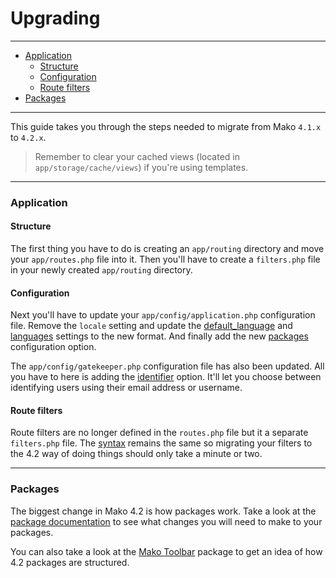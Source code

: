 # Upgrading

--------------------------------------------------------

* [Application](#application)
	- [Structure](#application:structure) 
	- [Configuration](#application:configuration) 
	- [Route filters](#application:route_filters)
* [Packages](#packages)

--------------------------------------------------------

This guide takes you through the steps needed to migrate from Mako ```4.1.x``` to ```4.2.x```.

> Remember to clear your cached views (located in ```app/storage/cache/views```) if you're using templates.

--------------------------------------------------------

<a id="application"></a>

### Application

<a id="application:structure"></a>

#### Structure

The first thing you have to do is creating an ```app/routing``` directory and move your ```app/routes.php``` file into it. Then you'll have to create a ```filters.php``` file in your newly created ```app/routing``` directory.

<a id="application:configuration"></a>

#### Configuration

Next you'll have to update your ```app/config/application.php``` configuration file. Remove the ```locale``` setting and update the [default_language](https://github.com/mako-framework/app/blob/master/app/config/application.php#L54) and [languages](https://github.com/mako-framework/app/blob/master/app/config/application.php#L65) settings to the new format. And finally add the new [packages](https://github.com/mako-framework/app/blob/master/app/config/application.php#L149) configuration option.

The ```app/config/gatekeeper.php``` configuration file has also been updated. All you have to here is adding the [identifier](https://github.com/mako-framework/app/blob/master/app/config/gatekeeper.php#L13) option. It'll let you choose between identifying users using their email address or username.

<a id="application:route_filters"></a>

#### Route filters

Route filters are no longer defined in the ```routes.php``` file but it a separate ```filters.php``` file. The [syntax](:base_url:/docs/:version:/routing-and-controllers:routing#route_filters) remains the same so migrating your filters to the 4.2 way of doing things should only take a minute or two.

--------------------------------------------------------

<a id="packages"></a>

### Packages

The biggest change in Mako 4.2 is how packages work. Take a look at the [package documentation](:base_url:/docs/:version:/packages:packages) to see what changes you will need to make to your packages.

You can also take a look at the [Mako Toolbar](https://github.com/mako-framework/toolbar) package to get an idea of how 4.2 packages are structured.